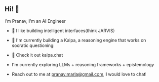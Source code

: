 ## Hi! 👋

I'm Pranav, I'm an AI Engineer

- 🔭 I like building intelligent interfaces(think JARVIS)
- 🌱 I'm currently building a Kalpa, a reasoning engine that works on socratic questioning
- 💬 Check it out kalpa.chat

- I'm currently exploring LLMs + reasoning frameworks + epistemology
- Reach out to me at pranav.marla@gmail.com, I would love to chat!
  

<!--
**marlaman/marlaman** is a ✨ _special_ ✨ repository because its `README.md` (this file) appears on your GitHub profile.

Here are some ideas to get you started:

- 🔭 I’m currently working on ...
- 🌱 I’m currently learning ...
- 👯 I’m looking to collaborate on ...
- 🤔 I’m looking for help with ...
- 💬 Ask me about ...
- 📫 How to reach me: ...
- 😄 Pronouns: ...
- ⚡ Fun fact: ...
-->
